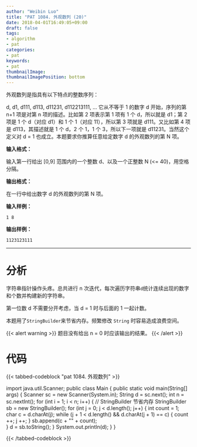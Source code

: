 ```yaml
---
author: "Weibin Luo"
title: "PAT 1084. 外观数列 (20)"
date: 2018-04-01T16:49:05+09:00
draft: false
tags:
- algorithm
- pat
categories:
- pat
keywords:
- pat
thumbnailImage:
thumbnailImagePosition: bottom
---
```


外观数列是指具有以下特点的整数序列：

d, d1, d111, d113, d11231, d112213111, ...
它从不等于 1 的数字 d 开始，序列的第 n+1 项是对第 n 项的描述。比如第 2 项表示第 1 项有 1 个 d，所以就是 d1；第 2 项是 1 个 d（对应 d1）和 1 个 1（对应 11），所以第 3 项就是 d111。又比如第 4 项是 d113，其描述就是 1 个 d，2 个 1，1 个 3，所以下一项就是 d11231。当然这个定义对 d = 1 也成立。本题要求你推算任意给定数字 d 的外观数列的第 N 项。
<!--more-->

**输入格式：**

输入第一行给出 [0,9] 范围内的一个整数 d、以及一个正整数 N (<= 40)，用空格分隔。

**输出格式：**

在一行中给出数字 d 的外观数列的第 N 项。

**输入样例：**
```
1 8
```
**输出样例：**
```
1123123111
```

---

# 分析

字符串指针操作头疼。总共进行 n 次迭代，每次遍历字符串`d`统计连续出现的数字和个数并构建新的字符串。

第一位数 d 不需要分开考虑，当 d = 1 时与后面的 1 一起计数。

本题用了`StringBuilder`来节省内存。频繁修改 `String` 时容易造成浪费空间。

{{< alert warning >}}
题目没有给出 n = 0 时应该输出的结果。
{{< /alert >}}

# 代码

{{< tabbed-codeblock "pat 1084. 外观数列" >}}
<!-- tab java -->
import java.util.Scanner;
public class Main {
    public static void main(String[] args) {
        Scanner sc = new Scanner(System.in);
        String d = sc.next();
        int n = sc.nextInt();
        for (int i = 1; i < n; i++) {
            // StringBuilder 节省内存
            StringBuilder sb = new StringBuilder();
            for (int j = 0; j < d.length(); j++) {
                int count = 1;
                char c = d.charAt(j);
                while (j + 1 < d.length() && d.charAt(j + 1) == c) {
                    count ++;
                    j ++;
                }
                sb.append(c + "" + count);						
            }
            d = sb.toString();
        }
        System.out.println(d);
    }
}
<!-- endtab -->
{{< /tabbed-codeblock >}}
